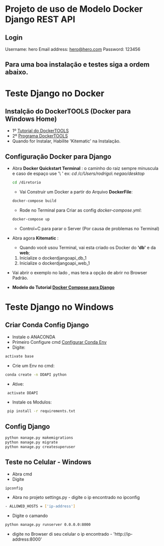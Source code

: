 # Projeto de uso de Modelo Docker Django REST API

## Login
Username: hero
Email address: hero@hero.com
Password: 123456

## Para uma boa instalação e testes siga a ordem abaixo.

# Teste Django no Docker
## Instalção do DockerTOOLS (Docker para Windows Home)
- 1º [Tutorial do DockerTOOLS](https://docs.docker.com/toolbox/toolbox_install_windows/)
- 2º [Programa DockerTOOLS](https://github.com/docker/toolbox/releases)
- Quando for Instalar, Habilite 'Kitematic' na Instalação.

## Configuração Docker para Django
- Abra **Docker Quickstart Terminal** :
    o caminho do raiz sempre minuscula e caso de espaço use '\ '
    ex: *cd /c/Users/rodrigo\ negao/desktop*
    ```bash
    cd /diretorio
    ```
    - Vai Construir um Docker a partir do Arquivo **DockerFile**: 
    ```bash
    docker-compose build
    ```
    - Rode no Terminal para Criar as config *docker-compose.yml*:
    ```bash
    docker-compose up
    ```
    - Control+C para parar o Server (Por causa de problemas no Terminal)

- Abra agora **Kitematic** :
    - Quando você usou Terminal, vai esta criado os Docker do **'db'** e da **web**;
    1. Inicialize o dockerdjangoapi_db_1
    2. Inicialize o dockerdjangoapi_web_1

- Vai abrir o exemplo no lado , mas tera a opção de abrir no Browser Padrão.

- **Modelo do Tutorial [Docker Compose para Django](https://docs.docker.com/compose/django/)**


# Teste Django no Windows
## Criar Conda Config Django
- Instale o ANACONDA 
- Primeiro Configure cmd [Configurar Conda Env](https://docs.conda.io/projects/conda/en/latest/user-guide/tasks/manage-environments.html)
- Digite: 
```bash
activate base
```
- Crie um Env no cmd: 
```bash
conda create -n DDAPI python
```
- Ative:
```bash
 activate DDAPI
 ```
- Instale os Modulos:
```bash
 pip install -r requirements.txt
 ```
## Config Django
```bash
python manage.py makemigrations
python manage.py migrate
python manage.py createsuperuser
```

## Teste no Celular - Windows
- Abra cmd 
- Digite 
```bash
ipconfig
``` 
- Abra no projeto settings.py - digite o ip encontrado no ipconfig
```bash 
- ALLOWED_HOSTS = ['ip-address']
``` 
- Digite o camando 
```bash 
python manage.py runserver 0.0.0.0:8000
```
- digite no Browser di seu celular o ip encontrado - 'http://ip-address:8000'

